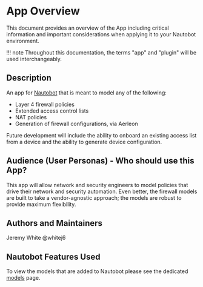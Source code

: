 # App Overview

This document provides an overview of the App including critical information and important considerations when applying it to your Nautobot environment.

!!! note
    Throughout this documentation, the terms "app" and "plugin" will be used interchangeably.

## Description

An app for [Nautobot](https://github.com/nautobot/nautobot) that is meant to model any of the following:

- Layer 4 firewall policies
- Extended access control lists
- NAT policies
- Generation of firewall configurations, via Aerleon

Future development will include the ability to onboard an existing access list from a device and the ability to generate device configuration.

## Audience (User Personas) - Who should use this App?

This app will allow network and security engineers to model policies that drive their network and security automation. Even better, the firewall models are built to take a vendor-agnostic approach; the models are robust to provide maximum flexibility.

## Authors and Maintainers

Jeremy White @whitej6

## Nautobot Features Used

To view the models that are added to Nautobot please see the dedicated [models](../dev/models.md) page.
